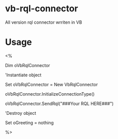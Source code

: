 vb-rql-connector
================

All version rql connector wrriten in VB

Usage
=====
<!-- #include file="VbRqlConnector.asp" -->

<%

Dim oVbRqlConnector

'Instantiate object

Set oVbRqlConnector = New VbRqlConnector

oVbRqlConnector.InitializeConnectionType()

oVbRqlConnector.SendRql("###Your RQL HERE###")

'Destroy object

Set oGreeting = nothing

%>
